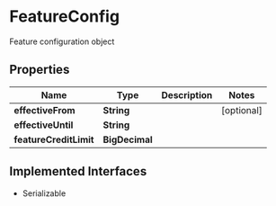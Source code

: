 

# FeatureConfig

Feature configuration object

## Properties

| Name | Type | Description | Notes |
|------------ | ------------- | ------------- | -------------|
|**effectiveFrom** | **String** |  |  [optional] |
|**effectiveUntil** | **String** |  |  |
|**featureCreditLimit** | **BigDecimal** |  |  |


## Implemented Interfaces

* Serializable


